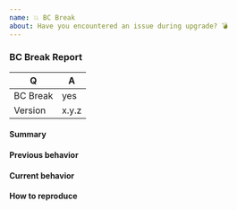 ```yaml
---
name: 💥 BC Break
about: Have you encountered an issue during upgrade? 💣
---
```


<!--
Before reporting a BC break, please consult the upgrading document to make sure it's not an expected change: https://github.com/doctrine/orm/blob/2.14.x/UPGRADE.md
-->

### BC Break Report

<!-- Fill in the relevant information below to help triage your issue. -->

|    Q        |   A
|------------ | ------
| BC Break    | yes
| Version     | x.y.z

#### Summary

<!-- Provide a summary describing the problem you are experiencing. -->

#### Previous behavior

<!-- What was the previous (working) behavior? -->

#### Current behavior

<!-- What is the current (broken) behavior? -->

#### How to reproduce

<!--
Provide steps to reproduce the BC break.
If possible, also add a code snippet with relevant configuration, entity mappings, DQL etc.
Adding a failing Unit or Functional Test would help us a lot - you can submit it in a Pull Request separately, referencing this bug report.
-->
